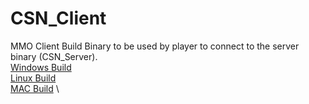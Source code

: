 # CSN_Client
 MMO Client Build Binary to be used by player to connect to the server binary (CSN_Server).\
[Windows Build](https://www.dropbox.com/s/vdhblxfv78a8307/Windows.zip?dl=0) \
[Linux Build](https://www.dropbox.com/s/6kjhmglqwk9r8kq/Linux.zip?dl=0) \
[MAC Build](https://www.dropbox.com/sh/m0yd9iydd3qo3ke/AABIwgQlpiWnN8JG-EbLrRq2a?dl=0) \
